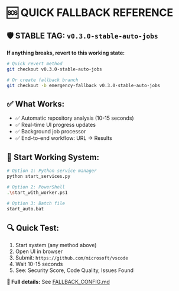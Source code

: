 # 🆘 QUICK FALLBACK REFERENCE

## 🛡️ **STABLE TAG: `v0.3.0-stable-auto-jobs`**

**If anything breaks, revert to this working state:**

```bash
# Quick revert method
git checkout v0.3.0-stable-auto-jobs

# Or create fallback branch
git checkout -b emergency-fallback v0.3.0-stable-auto-jobs
```

## ✅ **What Works:**
- ✅ Automatic repository analysis (10-15 seconds)
- ✅ Real-time UI progress updates  
- ✅ Background job processor
- ✅ End-to-end workflow: URL → Results

## 🚀 **Start Working System:**
```bash
# Option 1: Python service manager
python start_services.py

# Option 2: PowerShell 
.\start_with_worker.ps1

# Option 3: Batch file
start_auto.bat
```

## 🔍 **Quick Test:**
1. Start system (any method above)
2. Open UI in browser
3. Submit: `https://github.com/microsoft/vscode`  
4. Wait 10-15 seconds
5. See: Security Score, Code Quality, Issues Found

**📖 Full details:** See [FALLBACK_CONFIG.md](FALLBACK_CONFIG.md)